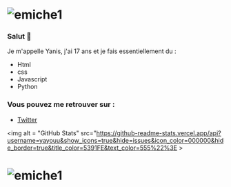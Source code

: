 

# ![emiche1](https://github.com/yayouu/yayouu/blob/main/1.gif)

### Salut  👋

Je m'appelle Yanis,  j'ai   17 ans et  je fais essentiellement du :

- Html
- css
- Javascript
- Python

### Vous pouvez me retrouver sur :
- <a href="https://twitter.com/PacLey1">Twitter</a>

<img alt = "GitHub Stats" src="https://github-readme-stats.vercel.app/api?username=yayouu&show_icons=true&hide=issues&icon_color=000000&hide_border=true&title_color=5391FE&text_color=555%22%3E >

# ![emiche1](https://github.com/yayouu/yayouu/blob/main/1.gif)


